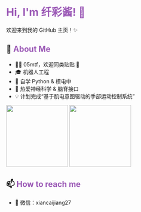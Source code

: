 # <span style="color:#9b59b6;">Hi, I'm 纤彩酱! 👋</span>

欢迎来到我的 GitHub 主页！✨

## 🚀 <span style="color:#9b59b6;">About Me</span>
- 🏳‍⚧ 05mtf，欢迎同类贴贴 💖
- 🎓 机器人工程
- 🌱 自学 Python & 模电中
- 🧠 热爱神经科学 & 脑脊接口
- 💡 计划完成“基于肌电意图驱动的手部运动控制系统”
  
<p align="left">
  <img src="https://github-readme-stats.vercel.app/api?username=xiancaijiang27&show_icons=true&title_color=9f57f9&icon_color=ff66c4&text_color=333333&bg_color=ffffff" height="165"/>
  <img src="https://github-readme-stats.vercel.app/api/top-langs/?username=xiancaijiang27&layout=compact&title_color=9f57f9&text_color=333333&bg_color=ffffff" height="165"/>
</p>

## 📫 <span style="color:#9b59b6;">How to reach me</span>
- 💬 微信：xiancaijiang27
